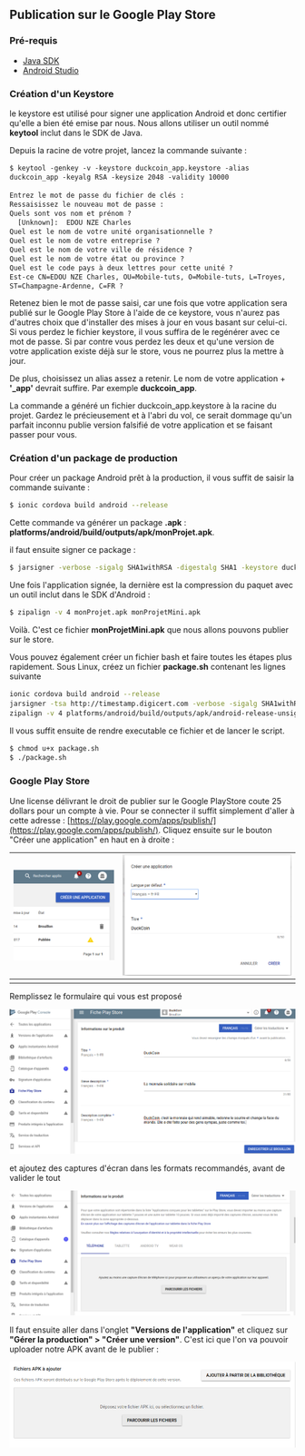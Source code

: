 ## Publication sur le Google Play Store

### Pré-requis

* [Java SDK](http://www.oracle.com/technetwork/java/javase/downloads/index-jsp-138363.html)
* [Android Studio](https://developer.android.com/studio/index.html)

### Création d'un Keystore

le keystore est utilisé pour signer une application Android et donc certifier qu'elle a bien été emise par nous. Nous allons utiliser un outil nommé **keytool** inclut dans le SDK de Java.

Depuis la racine de votre projet, lancez la commande suivante :

```
$ keytool -genkey -v -keystore duckcoin_app.keystore -alias duckcoin_app -keyalg RSA -keysize 2048 -validity 10000

Entrez le mot de passe du fichier de clés :  
Ressaisissez le nouveau mot de passe :
Quels sont vos nom et prénom ?
  [Unknown]:  EDOU NZE Charles
Quel est le nom de votre unité organisationnelle ?
Quel est le nom de votre entreprise ?
Quel est le nom de votre ville de résidence ?
Quel est le nom de votre état ou province ?
Quel est le code pays à deux lettres pour cette unité ?
Est-ce CN=EDOU NZE Charles, OU=Mobile-tuts, O=Mobile-tuts, L=Troyes, ST=Champagne-Ardenne, C=FR ?
```

Retenez bien le mot de passe saisi, car une fois que votre application sera publié sur le Google Play Store à l'aide de ce keystore, vous n'aurez pas d'autres choix que d'installer des mises à jour en vous basant sur celui-ci. Si vous perdez le fichier keystore, il vous suffira de le regénérer avec ce mot de passe. Si par contre vous perdez les deux et qu'une version de votre application existe déjà sur le store, vous ne pourrez plus la mettre à jour.

De plus, choisissez un alias assez a retenir. Le nom de votre application + **'\_app'** devrait suffire. Par exemple **duckcoin\_app**.

La commande a généré un fichier duckcoin\_app.keystore à la racine du projet. Gardez le précieusement et à l'abri du vol, ce serait dommage qu'un parfait inconnu publie version falsifié de votre application et se faisant passer pour vous.

### Création d'un package de production

Pour créer un package Android prêt à la production, il vous suffit de saisir la commande suivante :

```bash
$ ionic cordova build android --release
```

Cette commande va générer un package **.apk** : **platforms/android/build/outputs/apk/monProjet.apk**.

il faut ensuite signer ce package :

```bash
$ jarsigner -verbose -sigalg SHA1withRSA -digestalg SHA1 -keystore duckcoin_app.keystore monProjet.apk duckcoin_app
```

Une fois l'application signée, la dernière est la compression du paquet avec un outil inclut dans le SDK d'Android :

```bash
$ zipalign -v 4 monProjet.apk monProjetMini.apk
```

Voilà. C'est ce fichier **monProjetMini.apk** que nous allons pouvons publier sur le store.

Vous pouvez également créer un fichier bash et faire toutes les étapes plus rapidement. Sous Linux, créez un fichier **package.sh** contenant les lignes suivante

```bash
ionic cordova build android --release
jarsigner -tsa http://timestamp.digicert.com -verbose -sigalg SHA1withRSA -digestalg SHA1 -storepass motDePasse -keystore duckcoin_app.keystore platforms/android/build/outputs/apk/android-release-unsigned.apk monAlias
zipalign -v 4 platforms/android/build/outputs/apk/android-release-unsigned.apk monProjetMini.apk

```

Il vous suffit ensuite de rendre executable ce fichier et de lancer le script.

```bash
$ chmod u+x package.sh
$ ./package.sh
```

### Google Play Store

Une license délivrant le droit de publier sur le Google PlayStore coute 25 dollars pour un compte à vie. Pour se connecter il suffit simplement d'aller à cette adresse : [https://play.google.com/apps/publish/](https://play.google.com/apps/publish/). Cliquez ensuite sur le bouton "Créer une application" en haut en à droite :

| ![](/assets/google_playstore.png) | ![](/assets/playstore_2.png) |
| :--- | :--- |
|  |  |

Remplissez le formulaire qui vous est proposé

![](/assets/playstore_3.png)

et ajoutez des captures d'écran dans les formats recommandés, avant de valider le tout

![](/assets/playstore_4.png)

Il faut ensuite aller dans l'onglet **"Versions de l'application"** et cliquez sur **"Gérer la production" &gt; "Créer une version"**. C'est ici que l'on va pouvoir uploader notre APK avant de le publier :

![](/assets/playstore_6.png)

